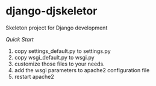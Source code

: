 django-djskeletor
=================

Skeleton project for Django development

_Quick Start_

1) copy settings_default.py to settings.py
2) copy wsgi_default.py to wsgi.py
3) customize those files to your needs.
4) add the wsgi parameters to apache2 configuration file
5) restart apache2
